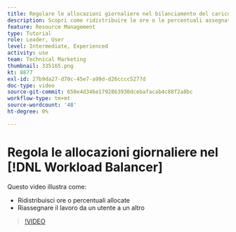 ```yaml
---
title: Regolare le allocazioni giornaliere nel bilanciamento del carico di lavoro
description: Scopri come ridistribuire le ore o le percentuali assegnate e riassegnare il lavoro da un utente a un altro.
feature: Resource Management
type: Tutorial
role: Leader, User
level: Intermediate, Experienced
activity: use
team: Technical Marketing
thumbnail: 335165.png
kt: 8877
exl-id: 27b9da27-d70c-45e7-a99d-d26cccc5277d
doc-type: video
source-git-commit: 650e4d346e1792863930dcebafacab4c88f2a8bc
workflow-type: tm+mt
source-wordcount: '48'
ht-degree: 0%

---
```


# Regola le allocazioni giornaliere nel [!DNL Workload Balancer]

Questo video illustra come:

* Ridistribuisci ore o percentuali allocate
* Riassegnare il lavoro da un utente a un altro


>[!VIDEO](https://video.tv.adobe.com/v/335165/?quality=12&learn=on)
